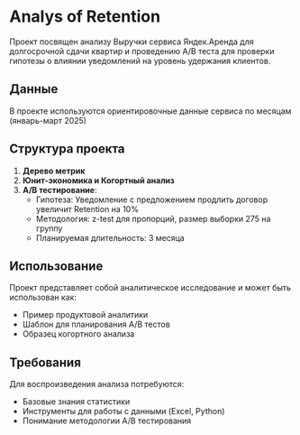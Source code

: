 # Analys of Retention

Проект посвящен анализу Выручки сервиса Яндек.Аренда для долгосрочной сдачи квартир и проведению A/B теста для проверки гипотезы о влиянии уведомлений на уровень удержания клиентов.

## Данные
В проекте используются ориентировочные данные сервиса по месяцам (январь-март 2025)

## Структура проекта
1. **Дерево метрик**
2. **Юнит-экономика и Когортный анализ**
3. **A/B тестирование**: 
   - Гипотеза: Уведомление с предложением продлить договор увеличит Retention на 10%
   - Методология: z-test для пропорций, размер выборки 275 на группу
   - Планируемая длительность: 3 месяца

## Использование
Проект представляет собой аналитическое исследование и может быть использован как:
- Пример продуктовой аналитики
- Шаблон для планирования A/B тестов
- Образец когортного анализа

## Требования
Для воспроизведения анализа потребуются:
- Базовые знания статистики
- Инструменты для работы с данными (Excel, Python)
- Понимание методологии A/B тестирования
